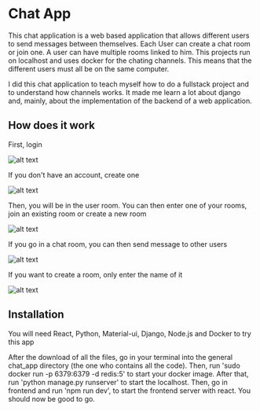 # Chat App


This chat application is a web based application that allows different users to send messages between themselves. Each User can create a chat room or join one. A user can have multiple rooms linked to him. This projects run on localhost and uses docker for the chating channels. This means that the different users must all be on the same computer. 

I did this chat application to teach myself how to do a fullstack project and to understand how channels works. It made me learn a lot about django and, mainly, about the implementation of the backend of a web application. 


## How does it work


First, login 


![alt text](https://github.com/G0MMY/chat-app/images/login.jpg?raw=true)


If you don't have an account, create one


![alt text](https://github.com/G0MMY/chat-app/images/create_user.jpg?raw=true)


Then, you will be in the user room. You can then enter one of your rooms, join an existing room or create a new room


![alt text](https://github.com/G0MMY/chat-app/images/user_room.jpg?raw=true)


If you go in a chat room, you can then send message to other users


![alt text](https://github.com/G0MMY/chat-app/images/chat_room.jpg?raw=true)


If you want to create a room, only enter the name of it


![alt text](https://github.com/G0MMY/chat-app/images/create_room.jpg?raw=true)


## Installation


You will need React, Python, Material-ui, Django, Node.js and Docker to try this app

After the download of all the files, go in your terminal into the general chat_app directory (the one who contains all the code). Then, run 'sudo docker run -p 6379:6379 -d redis:5' to start your docker image. After that, run 'python manage.py runserver' to start the localhost. Then, go in frontend and run 'npm run dev', to start the frontend server with react. You should now be good to go.


